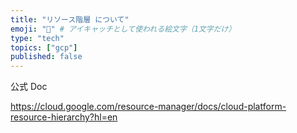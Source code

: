 ```yaml
---
title: "リソース階層 について"
emoji: "🔰" # アイキャッチとして使われる絵文字（1文字だけ）
type: "tech"
topics: ["gcp"]
published: false
---
```




公式 Doc

https://cloud.google.com/resource-manager/docs/cloud-platform-resource-hierarchy?hl=en